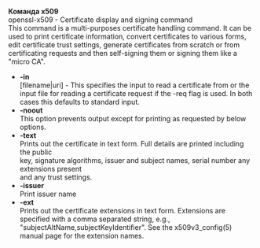 
**Команда x509**<br>
openssl-x509 - Certificate display and signing command<br>
This command is a multi-purposes certificate handling command. It can be used to print certificate information, convert certificates to various forms, edit certificate trust settings, generate certificates from scratch or from certificating requests and then self-signing them or signing them like a "micro CA".<br>

* **-in**<br>
[filename|uri] - This specifies the input to read a certificate from or the input file for reading a certificate request if the -req flag is used. In both cases this defaults to standard input.<br>
* **-noout**<br>
This option prevents output except for printing as requested by below options.<br>
* **-text**<br>
Prints out the certificate in text form. Full details are printed including the public<br>
key, signature algorithms, issuer and subject names, serial number any extensions present<br>
and any trust settings.<br>
* **-issuer**<br>
Print issuer name<br>
* **-ext**<br>
Prints out the certificate extensions in text form. Extensions are specified with a comma separated string, e.g.,<br>
"subjectAltName,subjectKeyIdentifier". See the x509v3_config(5) manual page for the extension names.<br>
